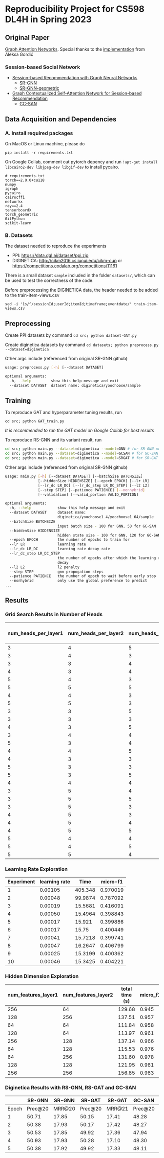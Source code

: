 # Reproducibility Project for CS598 DL4H in Spring 2023

## Original Paper
[Graph Attention Networks](https://arxiv.org/abs/1710.10903).
Special thanks to the [implementation](https://github.com/gordicaleksa/pytorch-GAT/tree/main) from Aleksa Gordić

### Session-based Social Network

- [Session-based Recommendation with Graph Neural Networks](https://arxiv.org/abs/1811.00855)
   - [SR-GNN](https://github.com/CRIPAC-DIG/SR-GNN/tree/master)
   - [SR-GNN-geometric](https://github.com/userbehavioranalysis/SR-GNN_PyTorch-Geometric)
- [Graph Contextualized Self-Attention Network for Session-based Recommendation](https://www.ijcai.org/proceedings/2019/0547.pdf)
   - [GC-SAN](https://github.com/johnny12150/GC-SAN/)

## Data Acquisition and Dependencies

### A. Install required packages

On MacOS or Linux machine, please do

```pip install -r requirements.txt```

On Google Collab, comment out pytorch depency and run 
```!apt-get install libcairo2-dev libjpeg-dev libgif-dev``` to install pycairo. 

```text
# requirements.txt
torch==2.0.0+cu118
numpy
igraph
pycairo
cairocffi
networkx
ray==2.4
tensorboardX
torch_geometric
GitPython
scikit-learn
```


### B. Datasets
The dataset needed to reproduce the experiments
- PPI: <https://data.dgl.ai/dataset/ppi.zip>
- DIGINETICA: <http://cikm2016.cs.iupui.edu/cikm-cup> or <https://competitions.codalab.org/competitions/11161>

There is a small dataset `sample` included in the folder `datasets/`, which can be used to test the correctness of the code.

Before preprocessing the DIGINETICA data, the header needed to be added to the train-item-views.csv

```sed -i '1s/^/sessionId;userId;itemId;timeframe;eventdate/' train-item-views.csv```

## Preprocessing

Create PPI datasets by command `cd src; python dataset-GAT.py`

Create diginetica datasets by command `cd datasets; python preprocess.py --dataset=diginetica`

Other args include (referenced from original SR-GNN github)
```bash
usage: preprocess.py [-h] [--dataset DATASET]

optional arguments:
  -h, --help         show this help message and exit
  --dataset DATASET  dataset name: diginetica/yoochoose/sample
```


## Training

To reproduce GAT and hyperparameter tuning results, run 

```cd src; python GAT_train.py```

<em>It is recommended to run the GAT model on Google Collab for best results</em>

To reproduce RS-GNN and its variant result, run

```bash
cd src; python main.py --dataset=diginetica --model=GNN # for SR-GNN model
cd src; python main.py --dataset=diginetica --model=GCSAN # for GC-SAN model
cd src; python main.py --dataset=diginetica --model=SRGAT # for SR-GAT model
```

Other args include (referenced from original SR-GNN github)

```bash
usage: main.py [-h] [--dataset DATASET] [--batchSize BATCHSIZE]
               [--hiddenSize HIDDENSIZE] [--epoch EPOCH] [--lr LR]
               [--lr_dc LR_DC] [--lr_dc_step LR_DC_STEP] [--l2 L2]
               [--step STEP] [--patience PATIENCE] [--nonhybrid]
               [--validation] [--valid_portion VALID_PORTION]

optional arguments:
  -h, --help            show this help message and exit
  --dataset DATASET     dataset name:
                        diginetica/yoochoose1_4/yoochoose1_64/sample
  --batchSize BATCHSIZE
                        input batch size - 100 for GNN, 50 for GC-SAN
  --hiddenSize HIDDENSIZE
                        hidden state size - 100 for GNN, 120 for GC-SAN
  --epoch EPOCH         the number of epochs to train for
  --lr LR               learning rate
  --lr_dc LR_DC         learning rate decay rate
  --lr_dc_step LR_DC_STEP
                        the number of epochs after which the learning rate
                        decay
  --l2 L2               l2 penalty
  --step STEP           gnn propogation steps
  --patience PATIENCE   the number of epoch to wait before early stop
  --nonhybrid           only use the global preference to predict
...
```

## Results
### Grid Search Results in Number of Heads
| num_heads_per_layer1 | num_heads_per_layer2 | num_heads_per_layer3 | total time (s) | micro_f1 |
|----------------------|----------------------|----------------------|----------------|----------|
| 3                    | 4                    | 5                    | 329            | 0.852    |
| 3                    | 4                    | 3                    | 327            | 0.863    |
| 3                    | 3                    | 4                    | 248            | 0.870    |
| 4                    | 3                    | 4                    | 326            | 0.872    |
| 5                    | 4                    | 3                    | 329            | 0.906    |
| 5                    | 5                    | 5                    | 332            | 0.927    |
| 4                    | 4                    | 3                    | 305            | 0.927    |
| 5                    | 5                    | 3                    | 177            | 0.943    |
| 3                    | 3                    | 5                    | 329            | 0.945    |
| 3                    | 3                    | 3                    | 328            | 0.956    |
| 4                    | 3                    | 5                    | 328            | 0.965    |
| 3                    | 4                    | 4                    | 327            | 0.971    |
| 5                    | 3                    | 4                    | 326            | 0.971    |
| 4                    | 4                    | 5                    | 329            | 0.972    |
| 4                    | 3                    | 3                    | 327            | 0.973    |
| 5                    | 3                    | 3                    | 332            | 0.975    |
| 5                    | 3                    | 5                    | 328            | 0.976    |
| 4                    | 4                    | 4                    | 326            | 0.976    |
| 3                    | 5                    | 4                    | 328            | 0.977    |
| 3                    | 5                    | 5                    | 329            | 0.977    |
| 3                    | 5                    | 3                    | 331            | 0.978    |
| 4                    | 5                    | 3                    | 329            | 0.978    |
| 4                    | 5                    | 4                    | 331            | 0.978    |
| 4                    | 5                    | 5                    | 334            | 0.980    |
| 5                    | 4                    | 4                    | 330            | 0.982    |
| 5                    | 4                    | 5                    | 333            | 0.982    |
| 5                    | 5                    | 4                    | 329            | 0.984    |

### Learning Rate Exploration
| Experiment | learning rate | Time    | micro-f1 |
|------------|---------------|---------|----------|
| 1          | 0.00105       | 405.348 | 0.970019 |
| 2          | 0.00048       | 99.9874 | 0.787092 |
| 3          | 0.00019       | 15.5681 | 0.416091 |
| 4          | 0.00050       | 15.4964 | 0.398843 |
| 5          | 0.00017       | 15.921  | 0.399886 |
| 6          | 0.00017       | 15.75   | 0.400449 |
| 7          | 0.00041       | 15.7218 | 0.399741 |
| 8          | 0.00047       | 16.2647 | 0.406799 |
| 9          | 0.00025       | 15.3199 | 0.400362 |
| 10         | 0.00046       | 15.3425 | 0.404221 |

### Hidden Dimension Exploration
| num_features_layer1 | num_features_layer2 | total time (s) | micro_f1 |
|---------------------|---------------------|----------------|----------|
| 256                 | 64                  | 129.68         | 0.945    |
| 128                 | 256                 | 137.51         | 0.957    |
| 64                  | 64                  | 111.84         | 0.958    |
| 128                 | 64                  | 113.97         | 0.961    |
| 256                 | 128                 | 137.14         | 0.966    |
| 64                  | 128                 | 115.53         | 0.976    |
| 64                  | 256                 | 131.60         | 0.978    |
| 128                 | 128                 | 121.95         | 0.981    |
| 256                 | 256                 | 156.85         | 0.983    |


### Diginetica Results with RS-GNN, RS-GAT and GC-SAN
|  |SR-GNN  | SR-GNN | SR-GAT |SR-GAT  | GC-SAN | GC-SAN |
|---------|---------|--------|---------|--------|---------|--------|
| Epoch   | Prec@20 | MRR@20 | Prec@20 | MRR@21 | Prec@20 | MRR@22 |
| 1       | 50.71   | 17.85  | 50.15   | 17.41  | 48.28   | 16.74  |
| 2       | 50.38   | 17.93  | 50.17   | 17.42  | 48.27   | 16.69  |
| 3       | 50.53   | 17.85  | 49.92   | 17.36  | 47.94   | 16.54  |
| 4       | 50.93   | 17.93  | 50.28   | 17.10  | 48.30   | 16.33  |
| 5       | 50.38   | 17.92  | 49.92   | 17.33  | 48.11   | 16.69  |
